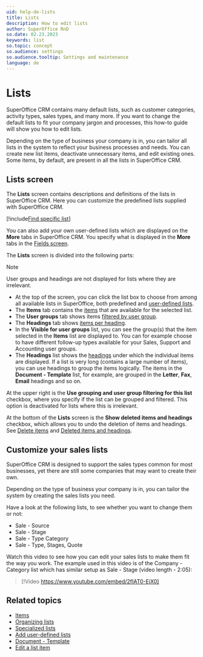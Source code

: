 ```yaml
---
uid: help-de-lists
title: Lists
description: How to edit lists
author: SuperOffice RnD
so.date: 02.23.2023
keywords: list
so.topic: concept
so.audience: settings
so.audience.tooltip: Settings and maintenance
language: de
---
```


# Lists

SuperOffice CRM contains many default lists, such as customer categories, activity types, sales types, and many more. If you want to change the default lists to fit your company jargon and processes, this how-to guide will show you how to edit lists.

Depending on the type of business your company is in, you can tailor all lists in the system to reflect your business processes and needs. You can create new list items, deactivate unnecessary items, and edit existing ones. Some items, by default, are present in all the lists in SuperOffice CRM.

## Lists screen

The **Lists** screen contains descriptions and definitions of the lists in SuperOffice CRM. Here you can customize the predefined lists supplied with SuperOffice CRM.

[!include[Find specific list](includes/tip-find-list.md)]

You can also add your own user-defined lists which are displayed on the **More** tabs in SuperOffice CRM. You specify what is displayed in the **More** tabs in the [Fields screen][10].

The **Lists** screen is divided into the following parts:

> [!NOTE]
> User groups and headings are not displayed for lists where they are irrelevant.

* At the top of the screen, you can click the list box to choose from among all available lists in SuperOffice, both predefined and [user-defined lists][5].
* The **Items** tab contains the [items][1] that are available for the selected list.
* The **User groups** tab shows items [filtered by user group][7].
* The **Headings** tab shows [items per heading][1].
* In the **Visible for user groups** list, you can see the group(s) that the item selected in the **Items** list are displayed to. You can for example choose to have different follow-up types available for your Sales, Support and Accounting user groups.
* The **Headings** list shows the [headings][1] under which the individual items are displayed. If a list is very long (contains a large number of items), you can use headings to group the items logically. The items in the **Document - Template** list, for example, are grouped in the **Letter**, **Fax**, **Email** headings and so on.

At the upper right is the **Use grouping and user group filtering for this list** checkbox, where you specify if the list can be grouped and filtered. This option is deactivated for lists where this is irrelevant.

At the bottom of the **Lists** screen is the **Show deleted items and headings** checkbox, which allows you to undo the deletion of items and headings. See [Delete items][8] and [Deleted items and headings][9].

## Customize your sales lists

SuperOffice CRM is designed to support the sales types common for most businesses, yet there are still some companies that may want to create their own.

Depending on the type of business your company is in, you can tailor the system by creating the sales lists you need.

Have a look at the following lists, to see whether you want to change them or not:

* Sale - Source
* Sale - Stage
* Sale - Type Category
* Sale - Type, Stages, Quote

Watch this video to see how you can edit your sales lists to make them fit the way you work. The example used in this video is of the Company - Category list which has similar setup as Sale - Stage (video length - 2:05):

<!-- markdownlint-disable-next-line MD034 DOCSMD007 -->
> [!Video https://www.youtube.com/embed/2fIAT0-EjX0]

## Related topics

* [Items][2]
* [Organizing lists][3]
* [Specialized lists][4]
* [Add user-defined lists][5]
* [Document - Template][6]
* [Edit a list item][11]

<!-- Referenced links -->
[1]: organize/headings.md
[2]: items.md
[3]: organize/index.md
[4]: specialized-lists.md
[5]: adding-user-defined-lists.md
[6]: document-template.md
[7]: organize/user-group-filtering.md
[8]: deleting-items.md
[9]: organize/deleted-items-and-headings.md
[10]: ../../../custom-objects/learn/udef/index.md
[11]: editing-items.md

<!-- Referenced images -->

